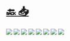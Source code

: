 #
# [🔙 ](../../)    <a href="../pdfs/221_🏦 Ayuntamiento_⬜ Declaración Responsable de Obras.pdf">📥</a>
 <img src="page0.jpg">   <img src="page1.jpg">   <img src="page2.jpg">   <img src="page3.jpg">   <img src="page4.jpg">   <img src="page5.jpg">   <img src="page6.jpg">   <img src="page7.jpg"> 

            
                
